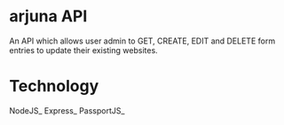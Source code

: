 # arjuna API
An API which allows user admin to GET, CREATE, EDIT and DELETE form entries to update their existing websites.

# Technology
NodeJS_
Express_
PassportJS_
